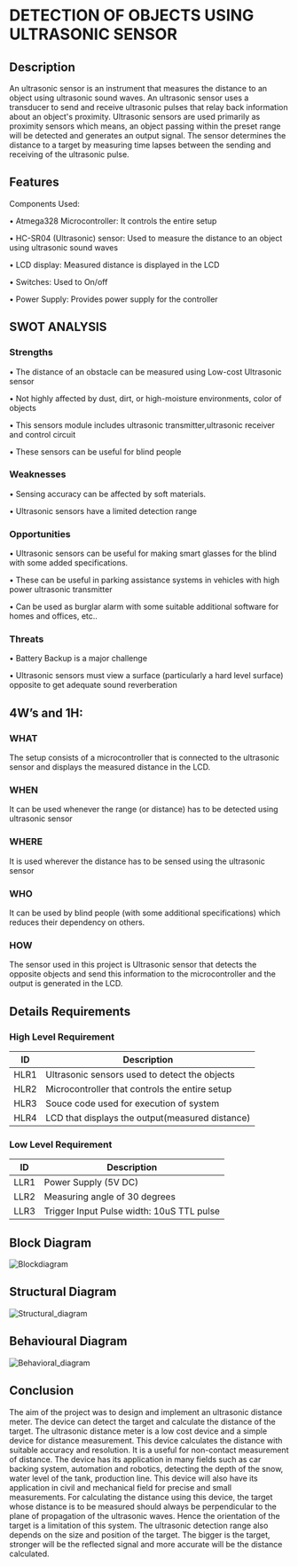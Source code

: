 # DETECTION OF OBJECTS USING ULTRASONIC SENSOR

## Description
An ultrasonic sensor is an instrument that measures the distance to an object using ultrasonic sound waves. An ultrasonic sensor uses a transducer to send and receive ultrasonic pulses that relay back information about an object's proximity. Ultrasonic sensors are used primarily as proximity sensors which means, an object passing within the preset range will be detected and generates an output signal. The sensor determines the distance to a target by measuring time lapses between the sending and receiving of the ultrasonic pulse.

## Features
Components Used:

•	Atmega328 Microcontroller: It controls the entire setup

•	HC-SR04 (Ultrasonic) sensor: Used to measure the distance to an object using ultrasonic sound waves

•	LCD display: Measured distance is displayed in the LCD

•	Switches: Used to On/off 

•	Power Supply: Provides power supply for the controller


## SWOT ANALYSIS

### Strengths

•	The distance of an obstacle can be measured using Low-cost Ultrasonic sensor

•	Not highly affected by dust, dirt, or high-moisture environments, color of objects

•	This sensors module includes ultrasonic transmitter,ultrasonic receiver and control circuit

•	These sensors can be useful for blind people


### Weaknesses
       
•	Sensing accuracy can be affected by soft materials.

•	Ultrasonic sensors have a limited detection range

### Opportunities

•	Ultrasonic sensors can be useful for making smart glasses for the blind with some added specifications.

•	These can be useful in parking assistance systems in vehicles with high power ultrasonic transmitter

•	 Can be used as burglar alarm with some suitable additional software for homes and offices, etc..

### Threats

•	Battery Backup is a major challenge

•	Ultrasonic sensors must view a surface (particularly a hard level surface) opposite to get adequate sound reverberation



## 4W’s and 1H:

### WHAT
The setup consists of a microcontroller that is connected to the ultrasonic sensor and displays the measured distance in the LCD.

### WHEN
It can be used whenever the range (or distance) has to be detected using ultrasonic sensor

### WHERE 
It is used wherever the distance has to be sensed using the ultrasonic sensor

### WHO
It can be used by blind people (with some additional specifications) which reduces their dependency on others.

### HOW
The sensor used in this project is Ultrasonic sensor that detects the opposite objects and send this information to the microcontroller and the output is generated in the LCD.

## Details Requirements

### High Level Requirement

| ID  |  Description                                      | 
| ----|  -----------------------------------------        |
|HLR1 |Ultrasonic sensors used to detect the objects      | 
|HLR2 |Microcontroller that controls the entire setup     | 
|HLR3 |Souce code used for execution of system            |
|HLR4 |LCD that displays the output(measured distance)    | 

### Low Level Requirement

| ID  |  Description                                      | 
| ----|  -----------------------------------------        |
|LLR1 |Power Supply (5V DC)                               |            
|LLR2 |Measuring angle of 30 degrees                      |            
|LLR3 |Trigger Input Pulse width: 10uS TTL pulse          |            

## Block Diagram

![Blockdiagram](https://user-images.githubusercontent.com/73392962/157188453-10ba544c-0400-4bb6-a71e-689fda9b5f60.png)

## Structural Diagram

![Structural_diagram](https://user-images.githubusercontent.com/73392962/157217042-ad1c6403-6bb8-4a89-b324-32a642e66fb6.png)


## Behavioural Diagram

![Behavioral_diagram](https://user-images.githubusercontent.com/73392962/157188414-305b1068-26d8-48f4-bfd1-f7446040169f.png)


## Conclusion
The aim of the project was to design and implement an ultrasonic distance meter. The device can detect the target and calculate the distance of the target. The ultrasonic distance meter is a low cost device and a simple device for distance measurement. This device calculates the distance with suitable accuracy and resolution. It is a useful for non-contact measurement of distance. The device has its application in many fields such as car backing system, automation and robotics, detecting the depth of the snow, water level of the tank, production line. This device will also have its application in civil and mechanical field for precise and small measurements. For calculating the distance using this device, the target whose distance is to be measured should always be perpendicular to the plane of propagation of the ultrasonic waves. Hence the orientation of the target is a limitation of this system. The ultrasonic detection range also depends on the size and position of the target. The bigger is the target, stronger will be the reflected signal and more accurate will be the distance calculated. 
